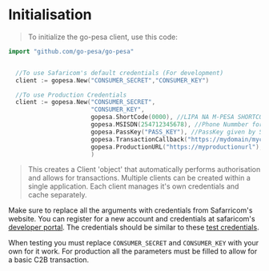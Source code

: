 # Initialisation

> To initialize the go-pesa client, use this code:

```go
import "github.com/go-pesa/go-pesa"


  //To use Safaricom's default credentials (For development)
  client := gopesa.New("CONSUMER_SECRET","CONSUMER_KEY")

  //To use Production Credentials
  client := gopesa.New("CONSUMER_SECRET",
                       "CONSUMER_KEY",
                       gopesa.ShortCode(0000), //LIPA NA M-PESA SHORTCODE
                       gopesa.MSISDN(254712345678), //Phone Nummber for Transactions given by Safaricom
                       gopesa.PassKey("PASS_KEY"), //PassKey given by Safaricom
                       gopesa.TransactionCallback("https://mydomain/mycallbackpath"), //URL for Safaricom to confirm transactions
                       gopesa.ProductionURL("https://myproductionurl"), //Production URL given by Safaricom
                       )


```

> This creates a Client 'object' that automatically performs authorisation and allows for transactions. Multiple clients can be created within a single application. Each client manages it's own credentials and cache separately.

Make sure to replace all the arguments with credentials from Safarricom's website. You can register for a new account and credentials at safaricom's [developer portal](http://developer.safaricom.co.ke). The credentials should be similar to these [test credentials](https://developer.safaricom.co.ke/test_credentials).

<aside class="notice">
When testing you must replace <code>CONSUMER_SECRET</code> and <code>CONSUMER_KEY</code> with your own for it work. For production all the parameters must be filled to allow for a basic C2B transaction.
</aside>